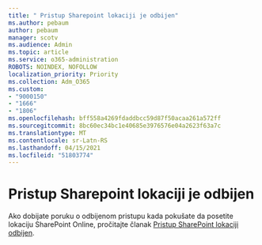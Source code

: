 ```yaml
---
title: " Pristup Sharepoint lokaciji je odbijen"
ms.author: pebaum
author: pebaum
manager: scotv
ms.audience: Admin
ms.topic: article
ms.service: o365-administration
ROBOTS: NOINDEX, NOFOLLOW
localization_priority: Priority
ms.collection: Adm_O365
ms.custom:
- "9000150"
- "1666"
- "1806"
ms.openlocfilehash: bff558a4269fdaddbcc59d87f50acaa261a572ff
ms.sourcegitcommit: 8bc60ec34bc1e40685e3976576e04a2623f63a7c
ms.translationtype: MT
ms.contentlocale: sr-Latn-RS
ms.lasthandoff: 04/15/2021
ms.locfileid: "51803774"
---
```

# <a name="access-denied-to-sharepoint-site"></a>Pristup Sharepoint lokaciji je odbijen

Ako dobijate poruku o odbijenom pristupu kada pokušate da posetite lokaciju SharePoint Online, pročitajte članak [Pristup SharePoint lokaciji odbijen](https://docs.microsoft.com/sharepoint/troubleshoot/administration/access-denied-or-need-permission-error-sharepoint-online-or-onedrive-for-business#when-accessing-a-sharepoint-site).

